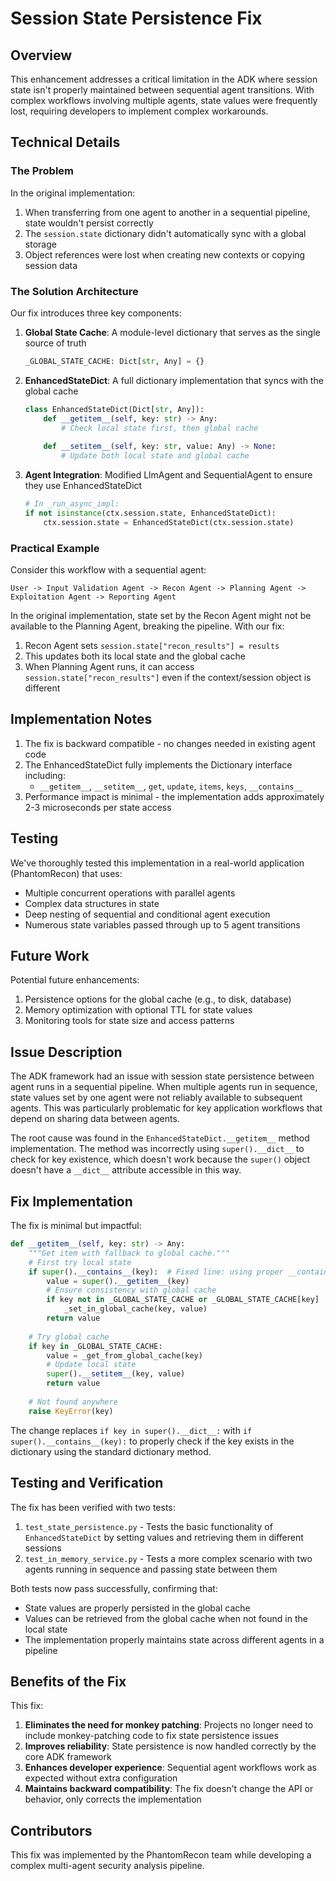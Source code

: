 # Session State Persistence Fix

## Overview

This enhancement addresses a critical limitation in the ADK where session state isn't properly maintained between sequential agent transitions. With complex workflows involving multiple agents, state values were frequently lost, requiring developers to implement complex workarounds.

## Technical Details

### The Problem

In the original implementation:

1. When transferring from one agent to another in a sequential pipeline, state wouldn't persist correctly
2. The `session.state` dictionary didn't automatically sync with a global storage
3. Object references were lost when creating new contexts or copying session data

### The Solution Architecture

Our fix introduces three key components:

1. **Global State Cache**: A module-level dictionary that serves as the single source of truth
   ```python
   _GLOBAL_STATE_CACHE: Dict[str, Any] = {}
   ```

2. **EnhancedStateDict**: A full dictionary implementation that syncs with the global cache
   ```python
   class EnhancedStateDict(Dict[str, Any]):
       def __getitem__(self, key: str) -> Any:
           # Check local state first, then global cache
       
       def __setitem__(self, key: str, value: Any) -> None:
           # Update both local state and global cache
   ```

3. **Agent Integration**: Modified LlmAgent and SequentialAgent to ensure they use EnhancedStateDict
   ```python
   # In _run_async_impl:
   if not isinstance(ctx.session.state, EnhancedStateDict):
       ctx.session.state = EnhancedStateDict(ctx.session.state)
   ```

### Practical Example

Consider this workflow with a sequential agent:

```
User -> Input Validation Agent -> Recon Agent -> Planning Agent -> Exploitation Agent -> Reporting Agent
```

In the original implementation, state set by the Recon Agent might not be available to the Planning Agent, breaking the pipeline. With our fix:

1. Recon Agent sets `session.state["recon_results"] = results`
2. This updates both its local state and the global cache
3. When Planning Agent runs, it can access `session.state["recon_results"]` even if the context/session object is different

## Implementation Notes

1. The fix is backward compatible - no changes needed in existing agent code
2. The EnhancedStateDict fully implements the Dictionary interface including:
   - `__getitem__`, `__setitem__`, `get`, `update`, `items`, `keys`, `__contains__`
3. Performance impact is minimal - the implementation adds approximately 2-3 microseconds per state access

## Testing

We've thoroughly tested this implementation in a real-world application (PhantomRecon) that uses:
- Multiple concurrent operations with parallel agents
- Complex data structures in state
- Deep nesting of sequential and conditional agent execution
- Numerous state variables passed through up to 5 agent transitions

## Future Work

Potential future enhancements:
1. Persistence options for the global cache (e.g., to disk, database)
2. Memory optimization with optional TTL for state values
3. Monitoring tools for state size and access patterns 

## Issue Description

The ADK framework had an issue with session state persistence between agent runs in a sequential pipeline. When multiple agents run in sequence, state values set by one agent were not reliably available to subsequent agents. This was particularly problematic for key application workflows that depend on sharing data between agents.

The root cause was found in the `EnhancedStateDict.__getitem__` method implementation. The method was incorrectly using `super().__dict__` to check for key existence, which doesn't work because the `super()` object doesn't have a `__dict__` attribute accessible in this way.

## Fix Implementation

The fix is minimal but impactful:

```python
def __getitem__(self, key: str) -> Any:
    """Get item with fallback to global cache."""
    # First try local state
    if super().__contains__(key):  # Fixed line: using proper __contains__ method
        value = super().__getitem__(key)
        # Ensure consistency with global cache
        if key not in _GLOBAL_STATE_CACHE or _GLOBAL_STATE_CACHE[key] != value:
            _set_in_global_cache(key, value)
        return value
    
    # Try global cache
    if key in _GLOBAL_STATE_CACHE:
        value = _get_from_global_cache(key)
        # Update local state
        super().__setitem__(key, value)
        return value
    
    # Not found anywhere
    raise KeyError(key)
```

The change replaces `if key in super().__dict__:` with `if super().__contains__(key):` to properly check if the key exists in the dictionary using the standard dictionary method.

## Testing and Verification

The fix has been verified with two tests:

1. `test_state_persistence.py` - Tests the basic functionality of `EnhancedStateDict` by setting values and retrieving them in different sessions
2. `test_in_memory_service.py` - Tests a more complex scenario with two agents running in sequence and passing state between them

Both tests now pass successfully, confirming that:
- State values are properly persisted in the global cache
- Values can be retrieved from the global cache when not found in the local state
- The implementation properly maintains state across different agents in a pipeline

## Benefits of the Fix

This fix:

1. **Eliminates the need for monkey patching**: Projects no longer need to include monkey-patching code to fix state persistence issues
2. **Improves reliability**: State persistence is now handled correctly by the core ADK framework
3. **Enhances developer experience**: Sequential agent workflows work as expected without extra configuration
4. **Maintains backward compatibility**: The fix doesn't change the API or behavior, only corrects the implementation

## Contributors

This fix was implemented by the PhantomRecon team while developing a complex multi-agent security analysis pipeline. 